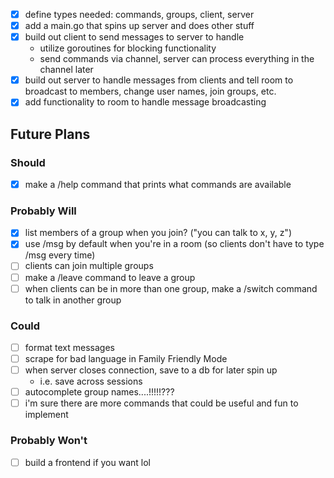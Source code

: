 - [x] define types needed: commands, groups, client, server
- [x] add a main.go that spins up server and does other stuff
- [x] build out client to send messages to server to handle
    - utilize goroutines for blocking functionality
    - send commands via channel, server can process everything in the channel later
- [x] build out server to handle messages from clients and tell room to broadcast to members,
change user names, join groups, etc.
- [x] add functionality to room to handle message broadcasting

## Future Plans

### Should
- [x] make a /help command that prints what commands are available

### Probably Will
- [x] list members of a group when you join? ("you can talk to x, y, z")
- [x] use /msg by default when you're in a room (so clients don't have to type /msg every time)
- [ ] clients can join multiple groups
- [ ] make a /leave command to leave a group
- [ ] when clients can be in more than one group, make a /switch command to talk in another group

### Could
- [ ] format text messages
- [ ] scrape for bad language in Family Friendly Mode
- [ ] when server closes connection, save to a db for later spin up
    - i.e. save across sessions
- [ ] autocomplete group names....!!!!!???
- [ ] i'm sure there are more commands that could be useful and fun to implement

### Probably Won't
- [ ] build a frontend if you want lol
